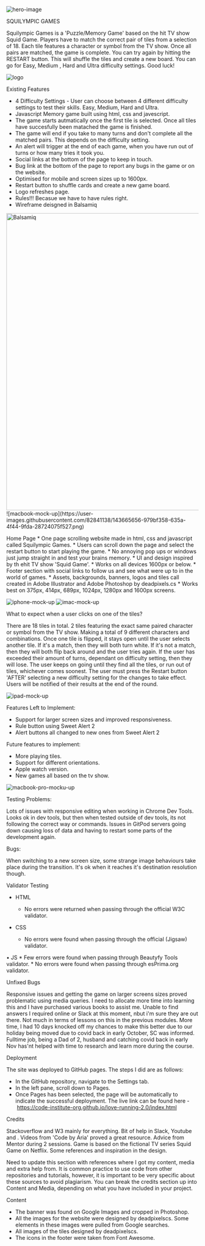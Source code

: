 ![hero-image](https://user-images.githubusercontent.com/82841138/143665572-d1896cab-3c09-470d-8325-ce1b5d256f4f.png)

SQUILYMPIC GAMES

Squilympic Games is a 'Puzzle/Memory Game' based on the hit TV show Squid Game. Players have to match the correct pair of tiles from a selection of 18. Each tile features a character or symbol from the TV show. Once all pairs are matched, the game is complete. You can try again by hitting the RESTART button. This will shuffle the tiles and create a new board. You can go for Easy, Medium , Hard and Ultra difficulty settings. Good luck!

![logo](https://user-images.githubusercontent.com/82841138/143665588-b7a5b23e-0638-4229-9bc3-056d96c81b40.png)

Existing Features

* 4 Difficulty Settings - User can choose between 4 different difficulty settings to test their skills. Easy, Medium, Hard and Ultra.
* Javascript Memory game built using html, css and javescript.
* The game starts autmatically once the first tile is selected. Once all tiles have succesfully been matached the game is finished.
* The game will end if you take to many turns and don't complete all the matched pairs. This depends on the difficulty setting.
* An alert will trigger at the end of each game, when you have run out of turns or how many tries it took you.
* Social links at the bottom of the page to keep in touch.
* Bug link at the bottom of the page to report any bugs in the game or on the website.
* Optimised for mobile and screen sizes up to 1600px.
* Restart button to shuffle cards and create a new game board.
* Logo refreshes page.
* Rules!!! Becasue we have to have rules right.
* Wireframe deisgned in Balsamiq

<img width="779" alt="Balsamiq" src="https://user-images.githubusercontent.com/82841138/143666692-6433e804-9e49-4798-94d1-324ed1e47a2c.png">
![macbook-mock-up](https://user-images.githubusercontent.com/82841138/143665656-979bf358-635a-4f44-9fda-28724075f527.png)

Home Page
    * One page scrolling website made in html, css and javascript called Squilympic Games.
    * Users can scroll down the page and select the restart button to start playing the game.
    * No annoying pop ups or windows just jump straight in and test your brains memory.
    * UI and design inspired by th ehit TV show 'Squid Game'.
    * Works on all devices 1600px or below.
    * Footer section with social links to follow us and see what were up to in the world of games.
    * Assets, backgrounds, banners, logos and tiles call created in Adobe Illustrator and Adobe Photoshop by deadpixels.cs
    * Works best on 375px, 414px, 689px, 1024px, 1280px and 1600px screens.
    
![iphone-mock-up](https://user-images.githubusercontent.com/82841138/143666012-5ba9bc09-b792-4b74-9eeb-1a26bca3061a.png)
![imac-mock-up](https://user-images.githubusercontent.com/82841138/143666022-b47e13d3-282d-4102-b5fb-8713bd5f611b.png)

What to expect when a user clicks on one of the tiles?

There are 18 tiles in total. 2 tiles featuring the exact same paired character or symbol from the TV show. Making a total of 9 different characters and         combinations. Once one tile is flipped, it stays open until the user selects another tile. If it's a match, then they will both turn white. If it's not a match, then they will both flip back around and the user tries again. If the user has exceeded their amount of turns, dependant on difficulty setting, then they will lose. The user keeps on going until they find all the tiles, or run out of tiles, whichever comes soonest. The user must press the Restart button 'AFTER' selecting a new difficulty setting for the changes to take effect. Users will be notified of their results at the end of the round.

![ipad-mock-up](https://user-images.githubusercontent.com/82841138/143666027-cffdcffe-50bf-4e4c-b8f6-b3bd010623ec.png)

Features Left to Implement:

   * Support for larger screen sizes and improved responsiveness.
   * Rule button using Sweet Alert 2
   * Alert buttons all changed to new ones from Sweet Alert 2

Future features to implement:

   * More playing tiles.
   * Support for different orientations.
   * Apple watch version.
   * New games all based on the tv show.
   
![macbook-pro-mocku-up](https://user-images.githubusercontent.com/82841138/143666643-518c8d8e-d9e8-4302-bab2-f024062d6f8a.png)

Testing Problems:

Lots of issues with responsive editing when working in Chrome Dev Tools. Looks ok in dev tools, but then when tested outside of dev tools, its not following the correct way or commands. 
Issues in GitPod servers going down causing loss of data and having to restart some parts of the development again. 

Bugs:

When switching to a new screen size, some strange image behaviours take place during the transition. It's ok when it reaches it's destination resolution though.

Validator Testing

* HTML
    * No errors were returned when passing through the official W3C validator.

* CSS
    * No errors were found when passing through the official (Jigsaw) validator.

• JS 
    * Few errors were found when passing through Beautyfy Tools validator.
    * No errors were found when passing through esPrima.org validator.

Unfixed Bugs

Responsive issues and getting the game on larger screens sizes proved problematic using media queries. I need to allocate more time into learning this and I have purchased various books to assist me. Unable to find answers I required online or Slack at this moment, nbut i'm sure they are out there. Not much in terms of lessons on this in the previous modules.
More time, I had 10 days knocked off my chances to make this better due to our holiday being moved due to covid back in early October, SC was informed. Fulltime job, being a Dad of 2, husband and catching covid back in early Nov has'nt helped with time to research and learn more during the course. 

Deployment

The site was deployed to GitHub pages. The steps I did are as follows:
* In the GitHub repository, navigate to the Settings tab.
* In the left pane, scroll down to Pages. 
* Once Pages has been selected, the page will be automatically to indicate the successful deployment.
The live link can be found here - https://code-institute-org.github.io/love-running-2.0/index.html

Credits

Stackoverflow and W3 mainly for everything. Bit of help in Slack, Youtube and . Videos from 'Code by Aria' proved a great resource. Advice from Mentor during 2 sessions. Game is based on the fictional TV series Squid Game on Netflix. Some references and inspiration in the design.

Need to update this section with references where I got my content, media and extra help from. It is common practice to use code from other repositories and tutorials, however, it is important to be very specific about these sources to avoid plagiarism.
You can break the credits section up into Content and Media, depending on what you have included in your project.

Content

* The banner was found on Google Images and cropped in Photoshop.
* All the images for the website were designed by deadpixelscs. Some elements in these images were pulled from Google searches.
* All images of the tiles designed by deadpixelscs.
* The icons in the footer were taken from Font Awesome.
